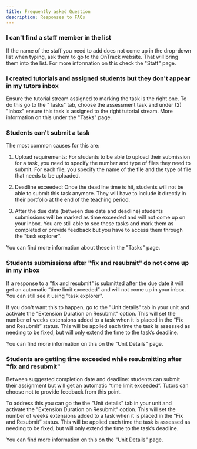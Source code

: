 ```yaml
---
title: Frequently asked Question
description: Responses to FAQs
---
```



### I can't find a staff member in the list

If the name of the staff you need to add does not come up in the drop-down list when typing, ask them to go to the OnTrack website. That will bring them into the list. For more information on this check the "Staff" page.

### I created tutorials and assigned students but they don't appear in my tutors inbox

Ensure the tutorial stream assigned to marking the task is the right one. To do this go to the "Tasks" tab, choose the assessment task and under (2) "Inbox" ensure this task is assigned to the right tutorial stream. More information on this under the "Tasks" page.

### Students can't submit a task

The most common causes for this are:

1. Upload requirements: For students to be able to upload their submission for a task, you need to specify the number and type of files they need to submit. For each file, you specify the name of the file and the type of file that needs to be uploaded.

2. Deadline exceeded: Once the deadline time is hit, students will not be able to submit this task anymore. They will have to include it directly in their portfolio at the end of the teaching period.

3. After the due date (between due date and deadline) students submissions will be marked as time exceeded and will not come up on your inbox. You are still able to see these tasks and mark them as completed or provide feedback but you have to access them through the "task explorer".
   
You can find more information about these in the "Tasks" page.

### Students submissions after "fix and resubmit" do not come up in my inbox

If a response to a "fix and resubmit" is submitted after the due date it will get an automatic “time limit exceeded” and will not come up in your inbox. You can still see it using "task explorer". 

If you don't want this to happen, go to the "Unit details" tab in your unit and activate the "Extension Duration on Resubmit" option. This will set the number of weeks extensions added to a task when it is placed in the “Fix and Resubmit” status. This will be applied each time the task is assessed as needing to be fixed, but will only extend the time to the task’s deadline.

You can find more information on this on the "Unit Details" page.

### Students are getting time exceeded while resubmitting after "fix and resubmit"

Between suggested completion date and deadline: students can submit their assignment but will get an automatic “time limit exceeded”. Tutors can choose not to provide feedback from this point.

To address this you can go the the "Unit details" tab in your unit and activate the "Extension Duration on Resubmit" option. This will set the number of weeks extensions added to a task when it is placed in the “Fix and Resubmit” status. This will be applied each time the task is assessed as needing to be fixed, but will only extend the time to the task’s deadline.

You can find more information on this on the "Unit Details" page.
